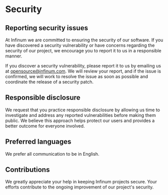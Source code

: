 # Security

## Reporting security issues

At Infinum we are committed to ensuring the security of our software. If you have discovered a security vulnerability or have concerns regarding the security of our project, we encourage you to report it to us in a responsible manner.

If you discover a security vulnerability, please report it to us by emailing us at opensource@infinum.com. We will review your report, and if the issue is confirmed, we will work to resolve the issue as soon as possible and coordinate the release of a security patch.

## Responsible disclosure

We request that you practice responsible disclosure by allowing us time to investigate and address any reported vulnerabilities before making them public. We believe this approach helps protect our users and provides a better outcome for everyone involved.

## Preferred languages

We prefer all communication to be in English.

## Contributions

We greatly appreciate your help in keeping Infinum projects secure. Your efforts contribute to the ongoing improvement of our project's security.